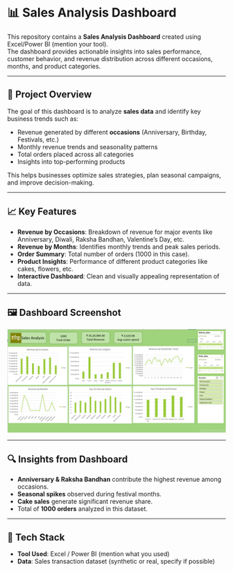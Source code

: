 # 📊 Sales Analysis Dashboard  

This repository contains a **Sales Analysis Dashboard** created using Excel/Power BI (mention your tool).  
The dashboard provides actionable insights into sales performance, customer behavior, and revenue distribution across different occasions, months, and product categories.  

---

## 🚀 Project Overview  

The goal of this dashboard is to analyze **sales data** and identify key business trends such as:  
- Revenue generated by different **occasions** (Anniversary, Birthday, Festivals, etc.)  
- Monthly revenue trends and seasonality patterns  
- Total orders placed across all categories  
- Insights into top-performing products  

This helps businesses optimize sales strategies, plan seasonal campaigns, and improve decision-making.  

---

## 📈 Key Features  

- **Revenue by Occasions**: Breakdown of revenue for major events like Anniversary, Diwali, Raksha Bandhan, Valentine’s Day, etc.  
- **Revenue by Months**: Identifies monthly trends and peak sales periods.  
- **Order Summary**: Total number of orders (1000 in this case).  
- **Product Insights**: Performance of different product categories like cakes, flowers, etc.  
- **Interactive Dashboard**: Clean and visually appealing representation of data.  

---

## 🖼️ Dashboard Screenshot  

![Sales Analysis Dashboard](./Screenshot%202025-07-30%20152956.png)  

---

## 🔍 Insights from Dashboard  

- **Anniversary & Raksha Bandhan** contribute the highest revenue among occasions.  
- **Seasonal spikes** observed during festival months.  
- **Cake sales** generate significant revenue share.  
- Total of **1000 orders** analyzed in this dataset.  

---

## 📂 Tech Stack  

- **Tool Used**: Excel / Power BI (mention what you used)  
- **Data**: Sales transaction dataset (synthetic or real, specify if possible)  
